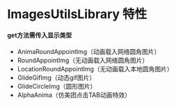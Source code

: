 # ImagesUtilsLibrary 特性
#### get方法需传入显示类型
* AnimaRoundAppointImg（动画载入网络圆角图片）
* RoundAppointImg（无动画载入网络圆角图片）
* LocationRoundAppointImg（无动画载入本地圆角图片）
* GlideGifImg（动态gif图片）
* GlideCircleImg（圆形图片）
* AlphaAnima（仿美团点击TAB动画特效）


